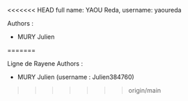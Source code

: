 <<<<<<< HEAD
full name: YAOU Reda, username: yaoureda

Authors : 
 - MURY Julien

=======

Ligne de Rayene 
Authors : 
 - MURY Julien (username : Julien384760)
>>>>>>> origin/main
